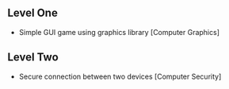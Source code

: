 ## Level One
- Simple GUI game using graphics library [Computer Graphics]

## Level Two
- Secure connection between two devices [Computer Security]